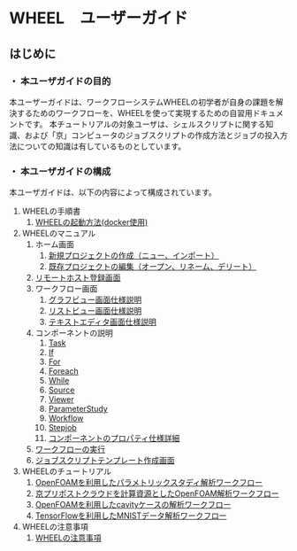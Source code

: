 # WHEEL　ユーザーガイド

## はじめに
### ・ 本ユーザガイドの目的
本ユーザーガイドは、ワークフローシステムWHEELの初学者が自身の課題を解決するためのワークフローを、WHEELを使って実現するための自習用ドキュメントです。
本チュートリアルの対象ユーザは、シェルスクリプトに関する知識、および「京」コンピュータのジョブスクリプトの作成方法とジョブの投入方法についての知識は有しているものとしています。
### ・ 本ユーザガイドの構成
本ユーザガイドは、以下の内容によって構成されています。
1. WHEELの手順書
    1. [WHEELの起動方法(docker使用)](1_WHEEL_introduction/how_to_boot/boot.md)
1. WHEELのマニュアル
    1. ホーム画面
        1. [新規プロジェクトの作成（ニュー、インポート）](2_WHEEL_manual/1_home_screen/create_project.md)
        1. [既存プロジェクトの編集（オープン、リネーム、デリート）](2_WHEEL_manual/1_home_screen/edit_project.md)
    1. [リモートホスト登録画面](2_WHEEL_manual/2_remotehost_screen/remotehost.md)
    1. ワークフロー画面
        1. [グラフビュー画面仕様説明](2_WHEEL_manual/3_workflow_screen/1_graphview.md)
        1. [リストビュー画面仕様説明](2_WHEEL_manual/3_workflow_screen/2_listview.md)
        1. [テキストエディタ画面仕様説明](2_WHEEL_manual/3_workflow_screen/3_rapid.md)
    1. コンポーネントの説明
        1. [Task](2_WHEEL_manual/4_component/1_Task.md)
        1. [If](2_WHEEL_manual/4_component/2_If.md)
        1. [For](2_WHEEL_manual/4_component/3_For.md)
        1. [Foreach](2_WHEEL_manual/4_component/4_Foreach.md)
        1. [While](2_WHEEL_manual/4_component/5_While.md)
        1. [Source](2_WHEEL_manual/4_component/6_Source.md)
        1. [Viewer](2_WHEEL_manual/4_component/7_Viewer.md)
        1. [ParameterStudy](2_WHEEL_manual/4_component/8_ParameterStudy.md)
        1. [Workflow](2_WHEEL_manual/4_component/9_Workflow.md)
        1. [Stepjob](2_WHEEL_manual/4_component/10_Stepjob.md)
        1. [コンポーネントのプロパティ仕様詳細](2_WHEEL_manual/4_component/11_component_design.md)
    1. [ワークフローの実行](2_WHEEL_manual/5_execute_workflow/execute_workflow.md)
    1. [ジョブスクリプトテンプレート作成画面](2_WHEEL_manual/6_jobScript_screen/jobScript.md)
1. WHEELのチュートリアル
    1. [OpenFOAMを利用したパラメトリックスタディ解析ワークフロー](3_WHEEL_tutorial/1_OpenFOAM_PS_sample/OpenFOAM_PS_sample.md)
    1. [京プリポストクラウドを計算資源としたOpenFOAM解析ワークフロー](3_WHEEL_tutorial/2_2_OpenFOAM_KPrepostCloud_sample/OpenFOAM_KPrepostCloud_sample.md)
    1. [OpenFOAMを利用したcavityケースの解析ワークフロー](3_WHEEL_tutorial/3_OpenFOAM_TCS_sample/OpenFOAM_TCS_sample.md)
    1. [TensorFlowを利用したMNISTデータ解析ワークフロー](3_WHEEL_tutorial/4_TensorFlow_UGE_sample/TensorFlow_UGE_sample.md)
1. WHEELの注意事項
    1. [WHEELの注意事項](4_ATTENTION/ATTENTION.md)
